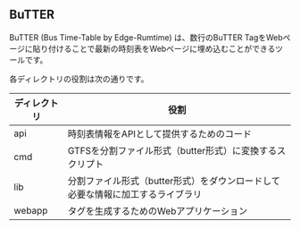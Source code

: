 ## BuTTER

BuTTER (Bus Time-Table by Edge-Rumtime) は、数行のBuTTER TagをWebページに貼り付けることで最新の時刻表をWebページに埋め込むことができるツールです。

各ディレクトリの役割は次の通りです。

|ディレクトリ|役割|
|---|---|
|api|時刻表情報をAPIとして提供するためのコード|
|cmd|GTFSを分割ファイル形式（butter形式）に変換するスクリプト|
|lib|分割ファイル形式（butter形式）をダウンロードして必要な情報に加工するライブラリ|
|webapp|タグを生成するためのWebアプリケーション|
